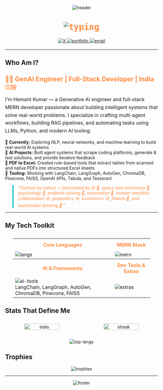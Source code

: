 <div align="center">
  <img src="https://capsule-render.vercel.app/api?type=waving&color=gradient&height=150&section=header&text=Hemant%20Kumar&fontSize=40&fontColor=FFFFFF&animation=fadeIn&gradientColors=FF8B3D,00C4CC" alt="header"/>

  <h1 style="color: #FF8B3D; font-family: 'JetBrains Mono', monospace;">
    <img src="https://readme-typing-svg.herokuapp.com?font=JetBrains+Mono&weight=700&size=25&duration=2500&color=FF8B3D&center=true&vCenter=true&width=600&lines=Hey%2C+I’m+Hemant!+👋;Gen+AI+Engineer+%7C+MERN+Developer+✨;Building+Smart+AI+Systems+🤖;Let’s+Innovate+Together+🚀" alt="typing"/>
  </h1>

  <div style="margin: 20px 0;">
    <a href="https://x.com/HemantK66009549" target="_blank">
      <img src="https://img.shields.io/badge/X-FF8B3D?style=for-the-badge&logo=x&logoColor=white&labelColor=00C4CC" alt="X" />
    </a>
    <a href="https://hemantsinha01.github.io/Hemant-kumar-portfolio/" target="_blank">
      <img src="https://img.shields.io/badge/Portfolio-FF8B3D?style=for-the-badge&logo=vercel&logoColor=white&labelColor=00C4CC" alt="portfolio" />
    </a>
    <a href="mailto:hemantkrsinha01@gmail.com">
      <img src="https://img.shields.io/badge/Email-FF8B3D?style=for-the-badge&logo=gmail&logoColor=white&labelColor=00C4CC" alt="email" />
    </a>
  </div>
</div>

---

## Who Am I?

<div align="left" style="max-width: 800px; margin: 0 auto;">
  <h2 style="color: #FF8B3D;">👨‍💻 GenAI Engineer | Full-Stack Developer | India 🇮🇳</h2>
  <p style="font-size: 16px; line-height: 1.6;">
    I'm Hemant Kumar — a Generative AI engineer and full-stack MERN developer passionate about building intelligent systems that solve real-world problems. I specialize in crafting multi-agent workflows, building RAG pipelines, and automating tasks using LLMs, Python, and modern AI tooling.
  </p>

  <ul style="list-style: none; padding: 0;">
    <li>🚀 <strong>Currently:</strong> Exploring NLP, neural networks, and machine learning to build real-world AI systems</li>
    <li>🤖 <strong>AI Projects:</strong> Built agent systems that scrape coding platforms, generate & test solutions, and provide iterative feedback</li>
    <li>📄 <strong>PDF to Excel:</strong> Created rule-based tools that extract tables from scanned and native PDFs into structured Excel sheets</li>
    <li>🧠 <strong>Tooling:</strong> Working with LangChain, LangGraph, AutoGen, ChromaDB, Pinecone, FAISS, OpenAI APIs, Tabula, and Tesseract</li>
  </ul>

  <blockquote style="border-left: 4px solid #00C4CC; padding-left: 15px; color: #FF8B3D; font-style: italic;">
    "Curious by nature — fascinated by AI 🤖, space and astronomy 🌌, psychology 🧠, problem-solving 🧩, automation 🔁, human–machine collaboration ⚙️, geopolitics 🪖, economics 🪙, fintech 💸, and sustainable farming 🌴."
  </blockquote>
</div>

---

## My Tech Toolkit

<div align="center" style="margin: 30px 0;">
  <table style="border-collapse: collapse; width: 90%;">
    <tr>
      <th style="color: #FF8B3D; padding: 10px;">Core Languages</th>
      <th style="color: #FF8B3D; padding: 10px;">MERN Stack</th>
    </tr>
    <tr>
      <td><img src="https://skillicons.dev/icons?i=python,js,cpp,html,css&theme=dark" alt="langs"/></td>
      <td><img src="https://skillicons.dev/icons?i=mongodb,express,react,nodejs&theme=dark" alt="mern"/></td>
    </tr>
    <tr>
      <th style="color: #FF8B3D; padding: 10px;">AI & Frameworks</th>
      <th style="color: #FF8B3D; padding: 10px;">Dev Tools & Extras</th>
    </tr>
    <tr>
      <td>
        <img src="https://skillicons.dev/icons?i=pytorch,tensorflow,openai,vscode&theme=dark" alt="ai-tools"/>
        <br />LangChain, LangGraph, AutoGen, ChromaDB, Pinecone, FAISS
      </td>
      <td>
        <img src="https://skillicons.dev/icons?i=git,github,postman,tailwind,redux,firebase&theme=dark" alt="extras"/>
      </td>
    </tr>
  </table>
</div>

## Stats That Define Me

<div align="center" style="display: flex; justify-content: space-between; max-width: 900px; margin: 30px auto;">
  <img src="https://github-readme-stats.vercel.app/api?username=hemantsinha01&theme=radical&show_icons=true&hide_border=true&bg_color=1A1B27&title_color=FF8B3D&icon_color=00C4CC&text_color=FFFFFF" alt="stats" width="48%"/>
  <img src="https://github-readme-streak-stats.herokuapp.com?user=hemantsinha01&theme=radical&hide_border=true&background=1A1B27&stroke=FF8B3D&ring=00C4CC&fire=FF8B3D&currStreakLabel=FF8B3D" alt="streak" width="48%"/>
</div>

<div align="center">
  <img src="https://github-readme-stats.vercel.app/api/top-langs?username=hemantsinha01&theme=radical&layout=compact&hide_border=true&bg_color=1A1B27&title_color=FF8B3D&text_color=FFFFFF" alt="top-langs"/>
</div>

## Trophies

<p align="center">
  <img src="https://github-profile-trophy.vercel.app/?username=hemantsinha01&theme=onedark&no-frame=true&margin-w=15&row=1&column=6&title_color=FF8B3D&label_color=00C4CC" alt="trophies"/>
</p>

---

<div align="center">
  <img src="https://capsule-render.vercel.app/api?type=waving&color=gradient&height=100&section=footer&animation=fadeIn&gradientColors=FF8B3D,00C4CC" alt="footer"/>
</div>
